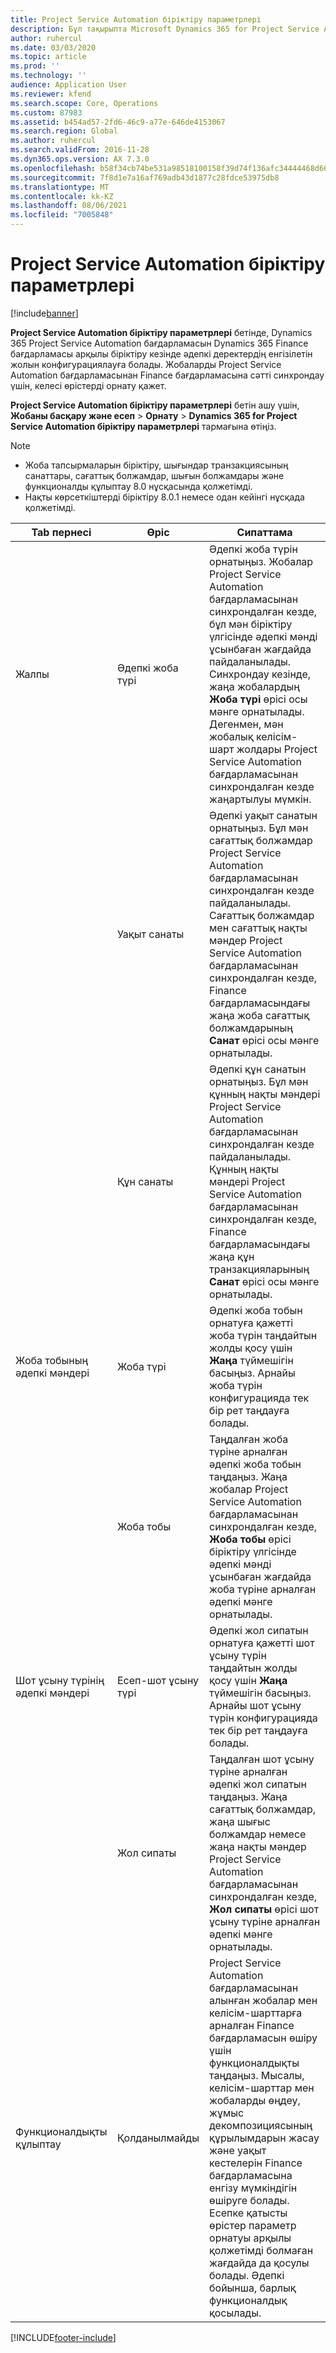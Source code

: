 ```yaml
---
title: Project Service Automation біріктіру параметрлері
description: Бұл тақырыпта Microsoft Dynamics 365 for Project Service Automation бағдарламасын Microsoft Dynamics 365 Finance бағдарламасы арқылы біріктіру кезінде әдепкі деректердің енгізілетін жолын конфигурациялау әдісі түсіндіріледі.
author: ruhercul
ms.date: 03/03/2020
ms.topic: article
ms.prod: ''
ms.technology: ''
audience: Application User
ms.reviewer: kfend
ms.search.scope: Core, Operations
ms.custom: 87983
ms.assetid: b454ad57-2fd6-46c9-a77e-646de4153067
ms.search.region: Global
ms.author: ruhercul
ms.search.validFrom: 2016-11-28
ms.dyn365.ops.version: AX 7.3.0
ms.openlocfilehash: b58f34cb74be531a98518100158f39d74f136afc34444468d666cd4e9394af6f
ms.sourcegitcommit: 7f8d1e7a16af769adb43d1877c28fdce53975db8
ms.translationtype: MT
ms.contentlocale: kk-KZ
ms.lasthandoff: 08/06/2021
ms.locfileid: "7005848"
---
```

# <a name="project-service-automation-integration-parameters"></a>Project Service Automation біріктіру параметрлері

[!include[banner](../includes/banner.md)]

**Project Service Automation біріктіру параметрлері** бетінде, Dynamics 365 Project Service Automation бағдарламасын Dynamics 365 Finance бағдарламасы арқылы біріктіру кезінде әдепкі деректердің енгізілетін жолын конфигурациялауға болады. Жобаларды Project Service Automation бағдарламасынан Finance бағдарламасына сәтті синхрондау үшін, келесі өрістерді орнату қажет.

**Project Service Automation біріктіру параметрлері** бетін ашу үшін, **Жобаны басқару және есеп** \> **Орнату** \> **Dynamics 365 for Project Service Automation біріктіру параметрлері** тармағына өтіңіз. 

> [!NOTE]
> - Жоба тапсырмаларын біріктіру, шығындар транзакциясының санаттары, сағаттық болжамдар, шығын болжамдары және функционалды құлыптау 8.0 нұсқасында қолжетімді.
> - Нақты көрсеткіштерді біріктіру 8.0.1 немесе одан кейінгі нұсқада қолжетімді.


| Tab пернесі                    | Өріс                | Сипаттама |
|------------------------|----------------------|-------------|
| Жалпы                 | Әдепкі жоба түрі | Әдепкі жоба түрін орнатыңыз. Жобалар Project Service Automation бағдарламасынан синхрондалған кезде, бұл мән біріктіру үлгісінде әдепкі мәнді ұсынбаған жағдайда пайдаланылады. Синхрондау кезінде, жаңа жобалардың **Жоба түрі** өрісі осы мәнге орнатылады. Дегенмен, мән жобалық келісім-шарт жолдары Project Service Automation бағдарламасынан синхрондалған кезде жаңартылуы мүмкін. |
|                        | Уақыт санаты        | Әдепкі уақыт санатын орнатыңыз. Бұл мән сағаттық болжамдар Project Service Automation бағдарламасынан синхрондалған кезде пайдаланылады. Сағаттық болжамдар мен сағаттық нақты мәндер Project Service Automation бағдарламасынан синхрондалған кезде, Finance бағдарламасындағы жаңа жоба сағаттық болжамдарының **Санат** өрісі осы мәнге орнатылады. |
|                        | Құн санаты         | Әдепкі құн санатын орнатыңыз. Бұл мән құнның нақты мәндері Project Service Automation бағдарламасынан синхрондалған кезде пайдаланылады. Құнның нақты мәндері Project Service Automation бағдарламасынан синхрондалған кезде, Finance бағдарламасындағы жаңа құн транзакцияларының **Санат** өрісі осы мәнге орнатылады. |
| Жоба тобының әдепкі мәндері | Жоба түрі         | Әдепкі жоба тобын орнатуға қажетті жоба түрін таңдайтын жолды қосу үшін **Жаңа** түймешігін басыңыз. Арнайы жоба түрін конфигурацияда тек бір рет таңдауға болады. |
|                        | Жоба тобы        | Таңдалған жоба түріне арналған әдепкі жоба тобын таңдаңыз. Жаңа жобалар Project Service Automation бағдарламасынан синхрондалған кезде, **Жоба тобы** өрісі біріктіру үлгісінде әдепкі мәнді ұсынбаған жағдайда жоба түріне арналған әдепкі мәнге орнатылады. |
| Шот ұсыну түрінің әдепкі мәндері  | Есеп-шот ұсыну түрі         | Әдепкі жол сипатын орнатуға қажетті шот ұсыну түрін таңдайтын жолды қосу үшін **Жаңа** түймешігін басыңыз. Арнайы шот ұсыну түрін конфигурацияда тек бір рет таңдауға болады. |
|                        | Жол сипаты        | Таңдалған шот ұсыну түріне арналған әдепкі жол сипатын таңдаңыз. Жаңа сағаттық болжамдар, жаңа шығыс болжамдар немесе жаңа нақты мәндер Project Service Automation бағдарламасынан синхрондалған кезде, **Жол сипаты** өрісі шот ұсыну түріне арналған әдепкі мәнге орнатылады. |
| Функционалдықты құлыптау  | Қолданылмайды       | Project Service Automation бағдарламасынан алынған жобалар мен келісім-шарттарға арналған Finance бағдарламасын өшіру үшін функционалдықты таңдаңыз. Мысалы, келісім-шарттар мен жобаларды өңдеу, жұмыс декомпозициясының құрылымдарын жасау және уақыт кестелерін Finance бағдарламасына енгізу мүмкіндігін өшіруге болады. Есепке қатысты өрістер параметр орнатуы арқылы қолжетімді болмаған жағдайда да қосулы болады. Әдепкі бойынша, барлық функционалдық қосылады. |


[!INCLUDE[footer-include](../includes/footer-banner.md)]